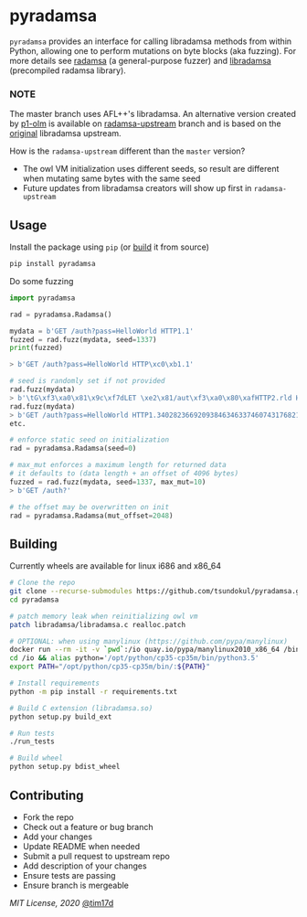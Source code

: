 pyradamsa
==========================

`pyradamsa` provides an interface for calling libradamsa methods from within Python, allowing one to perform mutations on byte blocks (aka fuzzing). For more details see [radamsa](https://gitlab.com/akihe/radamsa) (a general-purpose fuzzer) and [libradamsa](https://github.com/andreafioraldi/libradamsa) (precompiled radamsa library).

### NOTE
The master branch uses AFL++'s libradamsa. An alternative version created by [p1-olm](https://github.com/p1-olm) is available on [radamsa-upstream](https://github.com/tsundokul/pyradamsa/tree/radamsa-upstream) branch and is based on the [original](https://gitlab.com/akihe/radamsa) libradamsa upstream.

How is the `radamsa-upstream` different than the `master` version?
- The owl VM initialization uses different seeds, so result are different when mutating same bytes with the same seed
- Future updates from libradamsa creators will show up first in `radamsa-upstream`

## Usage

Install the package using `pip` (or [build](#building) it from source)
```bash
pip install pyradamsa
```

Do some fuzzing
```python
import pyradamsa

rad = pyradamsa.Radamsa()

mydata = b'GET /auth?pass=HelloWorld HTTP1.1'
fuzzed = rad.fuzz(mydata, seed=1337)
print(fuzzed)

> b'GET /auth?pass=HelloWorld HTTP\xc0\xb1.1'

# seed is randomly set if not provided
rad.fuzz(mydata)
> b'\tG\xf3\xa0\x81\x9c\xf7dLET \xe2\x81/aut\xf3\xa0\x80\xafHTTP2.rld HTTP2.rld HTTP3.2\xe1\xa0\x8e9'
rad.fuzz(mydata)
> b'GET /auth?pass=HelloWorld HTTP1.340282366920938463463374607431768211455'
etc.

# enforce static seed on initialization
rad = pyradamsa.Radamsa(seed=0)

# max_mut enforces a maximum length for returned data
# it defaults to (data length + an offset of 4096 bytes)
fuzzed = rad.fuzz(mydata, seed=1337, max_mut=10)
> b'GET /auth?'

# the offset may be overwritten on init
rad = pyradamsa.Radamsa(mut_offset=2048)
```

## Building
Currently wheels are available for linux i686 and x86_64
```sh
# Clone the repo
git clone --recurse-submodules https://github.com/tsundokul/pyradamsa.git
cd pyradamsa

# patch memory leak when reinitializing owl vm
patch libradamsa/libradamsa.c realloc.patch

# OPTIONAL: when using manylinux (https://github.com/pypa/manylinux)
docker run --rm -it -v `pwd`:/io quay.io/pypa/manylinux2010_x86_64 /bin/bash
cd /io && alias python='/opt/python/cp35-cp35m/bin/python3.5'
export PATH="/opt/python/cp35-cp35m/bin/:${PATH}"

# Install requirements
python -m pip install -r requirements.txt

# Build C extension (libradamsa.so)
python setup.py build_ext

# Run tests
./run_tests

# Build wheel
python setup.py bdist_wheel
```

## Contributing
* Fork the repo
* Check out a feature or bug branch
* Add your changes
* Update README when needed
* Submit a pull request to upstream repo
* Add description of your changes
* Ensure tests are passing
* Ensure branch is mergeable

_MIT License, 2020_ [@tim17d](https://twitter.com/tim17d)